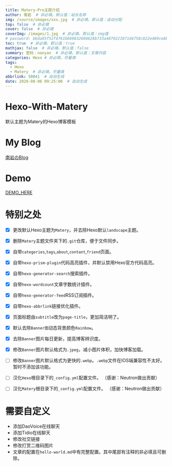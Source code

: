 ```yaml
---
title: Matery-Pro主题介绍
author: 南岩  # 非必填。默认值：站长名称
img: /source/images/xxx.jpg  # 非必填。默认值：自动分配
top: false  # 非必填
cover: false  # 非必填
coverImg: /images/1.jpg  # 非必填。默认值：img值
# password: bbda95f52f4761b669832604628b733a4879221071d4758c822e489cebbb5d3bf194a1018686ebd32491b794628dcc7f8a3000d634c14fcf73bd91829efe792a  # 非必填
toc: true  # 非必填。默认值：true
mathjax: false  # 非必填。默认值：false
summary: 密码：nanyan  # 非必填。默认值：文章内容
categories: Hexo # 非必填。尽量填
tags:
  - Hexo
  - Matery  # 非必填。尽量填
abbrlink: 50041  # 自动生成
date: 2020-08-06 09:25:00  # 自动生成
---
```

# Hexo-With-Matery
默认主题为Matery的Hexo博客模板

# My Blog
[南岩のBlog](https://www.yelow.ga/)

# Demo
[DEMO_HERE](https://demo.yelow.ga/)

# 特别之处
- [X] 更改默认Hexo主题为`Matery`，并去除Hexo默认`landscape`主题。
- [X] 删除`Matery`主题文件夹下的`.git`仓库，便于文件同步。
- [X] 自带`categories`,`tags`,`about`,`contant`,`friend`页面。
- [X] 自带`hexo-prism-plugin`代码高亮插件，并默认禁用Hexo官方代码高亮。
- [X] 自带`hexo-generator-search`搜索插件。
- [X] 自带`hexo-wordcount`文章字数统计插件。
- [X] 自带`hexo-generator-feed`RSS订阅插件。
- [X] 自带`hexo-abbrlink`链接优化插件。
- [X] 页面标题由`subtitle`改为`page-title`，更加简洁明了。
- [X] 默认去除`Banner图`动态背景颜色`Rainbow`。
- [X] 去除`Banner`图片每日更新，提高博客辨识度。
- [X] 修改`Banner`图片默认格式为`.jpeg`，减小图片体积，加快博客加载。
- [ ] 修改`Banner`图片默认格式为更快的`.webp`。`.webp`文件在IOS端兼容性不太好。暂时不添加该功能。
- [ ] 汉化`Hexo`根目录下的`_config.yml`配置文件。 （感谢：Neutron做出贡献）
- [ ] 汉化`Matery`根目录下的`_config.yml`配置文件。 （感谢：Neutron做出贡献）


# 需要自定义
+ 添加DaoVoice在线聊天
+ 添加Tidio在线聊天
+ 修改社交链接
+ 修改打赏二维码图片
+ 文章的配置在`hello-world.md`中有完整配置。其中尾部有注释的非必填且可删除。
<!--
## Quick Start

### Create a new post

```bash
$ hexo new "My New Post"
```

More info: [Writing](https://hexo.io/docs/writing.html)

### Run server

```bash
$ hexo server
```

More info: [Server](https://hexo.io/docs/server.html)

### Generate static files

```bash
$ hexo generate
```

More info: [Generating](https://hexo.io/docs/generating.html)

### Deploy to remote sites

```bash
$ hexo deploy
```

More info: [Deployment](https://hexo.io/docs/deployment.html)
-->